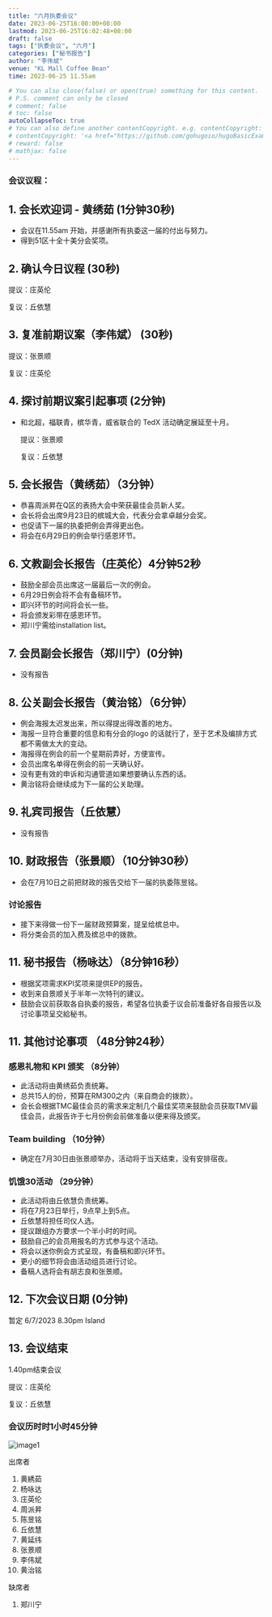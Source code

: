 ```yaml
---
title: "六月执委会议"
date: 2023-06-25T16:00:00+08:00
lastmod: 2023-06-25T16:02:48+08:00
draft: false
tags: ["执委会议", "六月"]
categories: ["秘书报告"]
author: "李伟斌"
venue: "KL Mall Coffee Bean"
time: 2023-06-25 11.55am

# You can also close(false) or open(true) something for this content.
# P.S. comment can only be closed
# comment: false
# toc: false
autoCollapseToc: true
# You can also define another contentCopyright. e.g. contentCopyright: "This is another copyright."
# contentCopyright: '<a href="https://github.com/gohugoio/hugoBasicExample" rel="noopener" target="_blank">See origin</a>'
# reward: false
# mathjax: false
---
```

<!-- [The Coffee Bean & Tea Leaf The Promenade](https://g.co/kgs/KNgstg) -->
### 会议议程：
## 1. 会长欢迎词 - 黄绣茹 (1分钟30秒)
- 会议在11.55am 开始，并感谢所有执委这一届的付出与努力。
- 得到51区十全十美分会奖项。


## 2. 确认今日议程 (30秒)

  提议：庄英伦

  复议：丘依慧
 
  
## 3. 复准前期议案（李伟斌） (30秒)
  
  提议：张景顺

  复议：庄英伦


## 4. 探讨前期议案引起事项 (2分钟)

- 和北超，福联青，槟华青，威省联合的 TedX 活动确定展延至十月。

  提议：张景顺

  复议：丘依慧


## 5. 会长报告（黄绣茹）（3分钟）

- 恭喜周派昇在Q区的表扬大会中荣获最佳会员新人奖。
- 会长将会出席9月23日的槟城大会，代表分会拿卓越分会奖。
- 也促请下一届的执委把例会弄得更出色。
- 将会在6月29日的例会举行感恩环节。



## 6. 文教副会长报告（庄英伦）4分钟52秒

- 鼓励全部会员出席这一届最后一次的例会。
- 6月29日例会将不会有备稿环节。
- 即兴环节的时间将会长一些。
- 将会颁发彩带在感恩环节。
- 郑川宁需给installation list。



## 7. 会员副会长报告（郑川宁）(0分钟)

- 没有报告


## 8. 公关副会长报告（黄治铭）（6分钟）

- 例会海报太迟发出来，所以得提出得改善的地方。
- 海报一旦符合重要的信息和有分会的logo 的话就行了，至于艺术及编排方式都不需做太大的变动。
- 海报得在例会的前一个星期前弄好，方便宣传。
- 会员出席名单得在例会的前一天确认好。
- 没有更有效的申诉和沟通管道如果想要确认东西的话。
- 黄治铭将会继续成为下一届的公关助理。



## 9. 礼宾司报告（丘依慧）

- 没有报告



## 10. 财政报告（张景顺）（10分钟30秒）

- 会在7月10日之前把财政的报告交给下一届的执委陈昱铭。

### 讨论报告

- 接下来得做一份下一届财政预算案，提呈给槟总中。
- 将分类会员的加入费及槟总中的拨款。



## 11. 秘书报告（杨咏达）（8分钟16秒）

- 根据奖项需求KPI奖项来提供EP的报告。
- 收到来自景顺关于半年一次特刊的建议。
- 鼓励会议前获取各自执委的报告，希望各位执委于议会前准备好各自报告以及讨论事项呈交給秘书。


## 11. 其他讨论事项 （48分钟24秒）

### 感恩礼物和 KPI 颁奖 （8分钟）
- 此活动将由黄绣茹负责统筹。
- 总共15人的份，预算在RM300之内（来自商会的拨款）。
- 会长会根据TMC最佳会员的需求来定制几个最佳奖项来鼓励会员获取TMV最佳会员，此报告许于七月份例会前做准备以便来得及颁奖。


### Team building （10分钟）

- 确定在7月30日由张景顺举办，活动将于当天结束，没有安排宿夜。

### 饥饿30活动 （29分钟）
- 此活动将由丘依慧负责统筹。
- 将在7月23日举行，9点早上到5点。
- 丘依慧将担任司仪人选。
- 提议跟组办方要求一个半小时的时间。
- 鼓励自己的会员用报名的方式参与这个活动。
- 将会以迷你例会方式呈现，有备稿和即兴环节。
- 更小的细节将会由活动组员进行讨论。
- 备稿人选将会有胡志良和张景顺。



## 12. 下次会议日期 (0分钟)
   暂定 6/7/2023 8.30pm Island



## 13. 会议结束
1.40pm结束会议

  提议：庄英伦

  复议：丘依慧

 
 
### 会议历时时1小时45分钟

![image1](/tmc/file/2023/6/1.jpeg "image1")


出席者
1. 黄綉茹
2. 杨咏达
3. 庄英伦
4. 周派昇
5. 陈昱铭
6. 丘依慧
7. 黄延纬
8. 张景顺
9. 李伟斌
10. 黄治铭


缺席者
1. 郑川宁